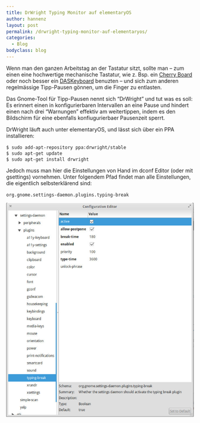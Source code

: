 ```yaml
---
title: DrWright Typing Monitor auf elementaryOS
author: hannenz
layout: post
permalink: /drwright-typing-monitor-auf-elementaryos/
categories:
  - Blog
bodyclass: blog
---
```

Wenn man den ganzen Arbeitstag an der Tastatur sitzt, sollte man &#8211; zum einen eine hochwertige mechanische Tastatur, wie z. Bsp. ein [Cherry Board][1] oder noch besser ein [DASKeyboard][2] benuzten &#8211; und sich zum anderen regelmässige Tipp-Pausen gönnen, um die Finger zu entlasten.

<!--more-->

Das Gnome-Tool für Tipp-Pausen nennt sich &#8220;DrWright&#8221; und tut was es soll: Es erinnert einen in konfigurierbaren Intervallen an eine Pause und hindert einen nach drei &#8220;Warnungen&#8221; effektiv am weitertippen, indem es den Bildschirm für eine ebenfalls konfiugurierbaer Pausenzeit sperrt.

DrWright läuft auch unter elementaryOS, und lässt sich über ein PPA installieren:

<pre><code class="language-bash">$ sudo add-apt-repository ppa:drwright/stable
$ sudo apt-get update
$ sudo apt-get install drwright
</code></pre>

Jedoch muss man hier die Einstellungen von Hand im dconf Editor (oder mit gsettings) vornehmen. Unter folgendem Pfad findet man alle Einstellungen, die eigentlich selbsterklärend sind:

<pre><code class="language-none">org.gnome.settings-daemon.plugins.typing-break</code></pre>

<img src="/media/dconf-typing-break.jpg" alt="dconf-typing-break" />

 [1]: http://www.cherry.de/cid/tastaturen_CHERRY_MX-Board_30.htm
 [2]: http://daskeyboard.com
